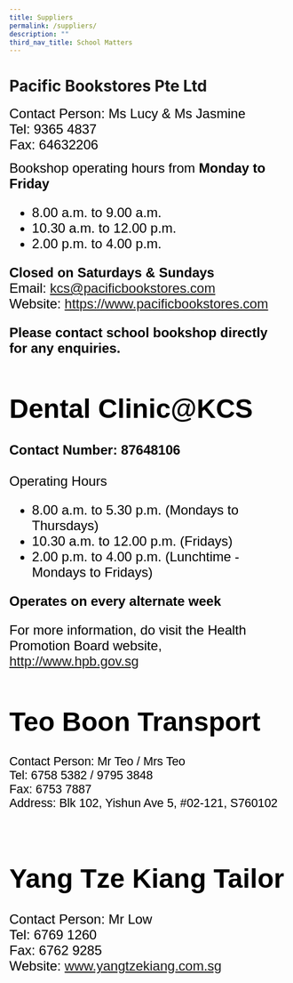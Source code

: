 ```yaml
---
title: Suppliers
permalink: /suppliers/
description: ""
third_nav_title: School Matters
---
```

# Pacific Bookstores Pte Ltd
<span style="font-size:18.0pt;font-family:Arial;color:black">Contact Person: Ms Lucy &amp; Ms Jasmine<b></b><br>
<span style="font-size:18.0pt;font-family:Arial;color:black">Tel: 9365 4837<b></b><br>
<span style="font-size:18.0pt;font-family:Arial;color:black">Fax: 64632206<b></b><br>
	
<span style="font-size:18.0pt;font-family:Arial;color:black">Bookshop operating hours from <b>Monday to Friday</b><br></span>

<span style="font-size:18.0pt;font-family:Arial;color:black">
<ul>
	<li>8.00 a.m. to 9.00 a.m.</li>
	<li>10.30 a.m. to 12.00 p.m.</li>
	<li>2.00 p.m. to 4.00 p.m.</li>
</ul>

	
<span style="font-size:18.0pt;font-family:Arial;color:black"><b>Closed on Saturdays &amp; Sundays</b></span>
<span style="font-size:18.0pt;font-family:Arial;color:black"><br>
Email: <a href="mailto: popschs@popularworld.com">kcs@pacificbookstores.com</a>
<span style="font-size:18.0pt;font-family:Arial;color:black"><br>
Website: <a href="https://www.pacificbookstores.com" target="_blank">https://www.pacificbookstores.com</a>

<span style="font-size:18.0pt;font-family:Arial;color:black"><b>Please contact school bookshop directly for any enquiries.</b>
	
# Dental Clinic@KCS
<span style="font-size:18.0pt;font-family:Arial;color:black"><b>Contact Number: 87648106</b><br>
<span style="font-size:18.0pt;font-family:Arial;color:black"><br>Operating Hours<br>
<span style="font-size:18.0pt;font-family:Arial;color:black">
<ul>
	<li>8.00 a.m. to 5.30 p.m. (Mondays to Thursdays)</li>
	<li>10.30 a.m. to 12.00 p.m. (Fridays)</li>
	<li>2.00 p.m. to 4.00 p.m. (Lunchtime - Mondays to Fridays)</li>
</ul>


<span style="font-size:18.0pt;font-family:Arial;color:black"><b>Operates on every alternate week</b></span>	

<span style="font-size:18.0pt;font-family:Arial;color:black">For more information, do visit the Health Promotion Board website, http://www.hpb.gov.sg</span><br>

	
# Teo Boon Transport
<span style="font-size:16.0pt;font-family:Arial;color:black">Contact Person: Mr Teo / Mrs Teo<br></span>
<span style="font-size:16.0pt;font-family:Arial;color:black">Tel: 6758 5382 / 9795 3848</span><br>
<span style="font-size:16.0pt;font-family:Arial;color:black">Fax: 6753 7887<br></span>
<span style="font-size:16.0pt;font-family:Arial;color:black">Address: Blk 102, Yishun Ave 5, #02-121, S760102<br></span><br>

# Yang Tze Kiang Tailor
<span style="font-size:18.0pt;font-family:Arial;color:black">Contact Person: Mr Low<br></span>
<span style="font-size:18.0pt;font-family:Arial;color:black">Tel: 6769 1260<br></span>
<span style="font-size:18.0pt;font-family:Arial;color:black">Fax: 6762 9285<br></span>
<span style="font-size:18.0pt;font-family:Arial;color:black">Website: <a href="www.yangtzekiang.com.sg" target="_blank">www.yangtzekiang.com.sg</a><br></span></span></span></span></span></span></span></span></span></span></span>